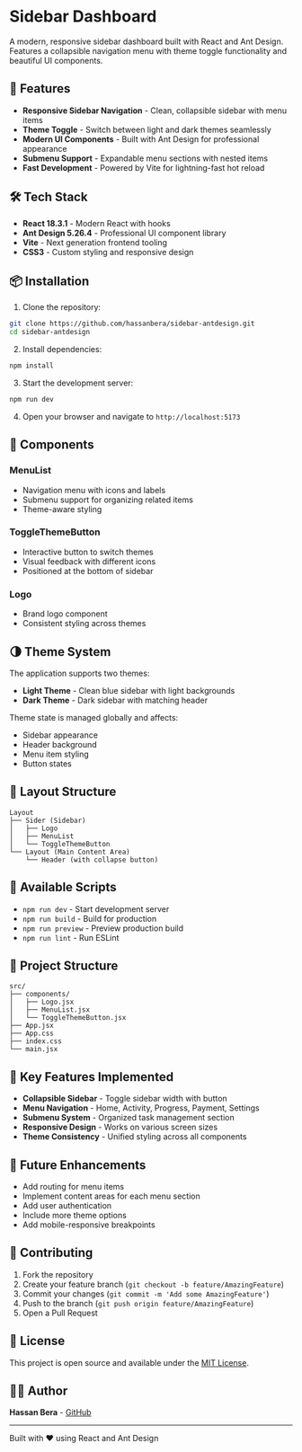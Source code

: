 # Sidebar Dashboard

A modern, responsive sidebar dashboard built with React and Ant Design. Features a collapsible navigation menu with theme toggle functionality and beautiful UI components.

## 🚀 Features

- **Responsive Sidebar Navigation** - Clean, collapsible sidebar with menu items
- **Theme Toggle** - Switch between light and dark themes seamlessly
- **Modern UI Components** - Built with Ant Design for professional appearance
- **Submenu Support** - Expandable menu sections with nested items
- **Fast Development** - Powered by Vite for lightning-fast hot reload

## 🛠️ Tech Stack

- **React 18.3.1** - Modern React with hooks
- **Ant Design 5.26.4** - Professional UI component library
- **Vite** - Next generation frontend tooling
- **CSS3** - Custom styling and responsive design

## 📦 Installation

1. Clone the repository:
```bash
git clone https://github.com/hassanbera/sidebar-antdesign.git
cd sidebar-antdesign
```

2. Install dependencies:
```bash
npm install
```

3. Start the development server:
```bash
npm run dev
```

4. Open your browser and navigate to `http://localhost:5173`

## 🎨 Components

### MenuList
- Navigation menu with icons and labels
- Submenu support for organizing related items
- Theme-aware styling

### ToggleThemeButton
- Interactive button to switch themes
- Visual feedback with different icons
- Positioned at the bottom of sidebar

### Logo
- Brand logo component
- Consistent styling across themes

## 🌗 Theme System

The application supports two themes:
- **Light Theme** - Clean blue sidebar with light backgrounds
- **Dark Theme** - Dark sidebar with matching header

Theme state is managed globally and affects:
- Sidebar appearance
- Header background
- Menu item styling
- Button states

## 📱 Layout Structure

```
Layout
├── Sider (Sidebar)
│   ├── Logo
│   ├── MenuList
│   └── ToggleThemeButton
└── Layout (Main Content Area)
    └── Header (with collapse button)
```

## 🔧 Available Scripts

- `npm run dev` - Start development server
- `npm run build` - Build for production
- `npm run preview` - Preview production build
- `npm run lint` - Run ESLint

## 📂 Project Structure

```
src/
├── components/
│   ├── Logo.jsx
│   ├── MenuList.jsx
│   └── ToggleThemeButton.jsx
├── App.jsx
├── App.css
├── index.css
└── main.jsx
```

## 🎯 Key Features Implemented

- **Collapsible Sidebar** - Toggle sidebar width with button
- **Menu Navigation** - Home, Activity, Progress, Payment, Settings
- **Submenu System** - Organized task management section
- **Responsive Design** - Works on various screen sizes
- **Theme Consistency** - Unified styling across all components

## 🚀 Future Enhancements

- Add routing for menu items
- Implement content areas for each menu section
- Add user authentication
- Include more theme options
- Add mobile-responsive breakpoints

## 🤝 Contributing

1. Fork the repository
2. Create your feature branch (`git checkout -b feature/AmazingFeature`)
3. Commit your changes (`git commit -m 'Add some AmazingFeature'`)
4. Push to the branch (`git push origin feature/AmazingFeature`)
5. Open a Pull Request

## 📄 License

This project is open source and available under the [MIT License](LICENSE).

## 👨‍💻 Author

**Hassan Bera** - [GitHub](https://github.com/hassanbera)

---

Built with ❤️ using React and Ant Design
